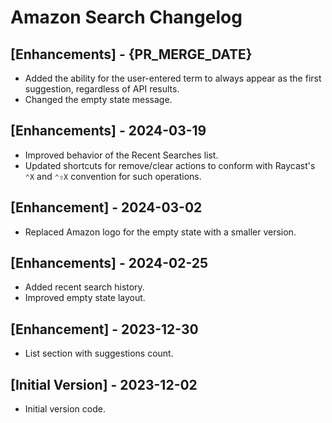 # Amazon Search Changelog

## [Enhancements] - {PR_MERGE_DATE}

- Added the ability for the user-entered term to always appear as the first suggestion, regardless of API results.
- Changed the empty state message.

## [Enhancements] - 2024-03-19

- Improved behavior of the Recent Searches list.
- Updated shortcuts for remove/clear actions to conform with Raycast's `⌃X` and `⌃⇧X` convention for such operations.

## [Enhancement] - 2024-03-02

- Replaced Amazon logo for the empty state with a smaller version.

## [Enhancements] - 2024-02-25

- Added recent search history.
- Improved empty state layout.

## [Enhancement] - 2023-12-30

- List section with suggestions count.

## [Initial Version] - 2023-12-02

- Initial version code.
